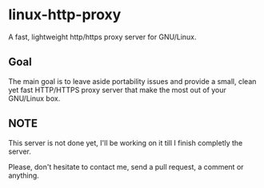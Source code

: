 linux-http-proxy
================
A fast, lightweight http/https proxy server for GNU/Linux.

Goal
----
The main goal is to leave aside portability issues and provide a small, clean
yet fast HTTP/HTTPS proxy server that make the most out of your GNU/Linux box.

NOTE
---
This server is not done yet, I'll be working on it till I finish completly
the server.

Please, don't hesitate to contact me, send a pull request, a comment or
anything.

